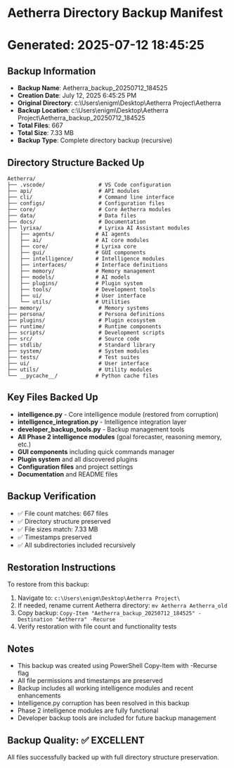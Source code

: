 # Aetherra Directory Backup Manifest
# Generated: 2025-07-12 18:45:25

## Backup Information
- **Backup Name**: Aetherra_backup_20250712_184525
- **Creation Date**: July 12, 2025 6:45:25 PM
- **Original Directory**: c:\Users\enigm\Desktop\Aetherra Project\Aetherra
- **Backup Location**: c:\Users\enigm\Desktop\Aetherra Project\Aetherra_backup_20250712_184525
- **Total Files**: 667
- **Total Size**: 7.33 MB
- **Backup Type**: Complete directory backup (recursive)

## Directory Structure Backed Up
```
Aetherra/
├── .vscode/                 # VS Code configuration
├── api/                     # API modules
├── cli/                     # Command line interface
├── configs/                 # Configuration files
├── core/                    # Core Aetherra modules
├── data/                    # Data files
├── docs/                    # Documentation
├── lyrixa/                  # Lyrixa AI Assistant modules
│   ├── agents/             # AI agents
│   ├── ai/                 # AI core modules
│   ├── core/               # Lyrixa core
│   ├── gui/                # GUI components
│   ├── intelligence/       # Intelligence modules
│   ├── interfaces/         # Interface definitions
│   ├── memory/             # Memory management
│   ├── models/             # AI models
│   ├── plugins/            # Plugin system
│   ├── tools/              # Development tools
│   ├── ui/                 # User interface
│   └── utils/              # Utilities
├── memory/                  # Memory systems
├── persona/                 # Persona definitions
├── plugins/                 # Plugin ecosystem
├── runtime/                 # Runtime components
├── scripts/                 # Development scripts
├── src/                     # Source code
├── stdlib/                  # Standard library
├── system/                  # System modules
├── tests/                   # Test suites
├── ui/                      # User interface
├── utils/                   # Utility modules
└── __pycache__/            # Python cache files
```

## Key Files Backed Up
- **intelligence.py** - Core intelligence module (restored from corruption)
- **intelligence_integration.py** - Intelligence integration layer
- **developer_backup_tools.py** - Backup management tools
- **All Phase 2 intelligence modules** (goal forecaster, reasoning memory, etc.)
- **GUI components** including quick commands manager
- **Plugin system** and all discovered plugins
- **Configuration files** and project settings
- **Documentation** and README files

## Backup Verification
- ✅ File count matches: 667 files
- ✅ Directory structure preserved
- ✅ File sizes match: 7.33 MB
- ✅ Timestamps preserved
- ✅ All subdirectories included recursively

## Restoration Instructions
To restore from this backup:
1. Navigate to: `c:\Users\enigm\Desktop\Aetherra Project\`
2. If needed, rename current Aetherra directory: `mv Aetherra Aetherra_old`
3. Copy backup: `Copy-Item "Aetherra_backup_20250712_184525" -Destination "Aetherra" -Recurse`
4. Verify restoration with file count and functionality tests

## Notes
- This backup was created using PowerShell Copy-Item with -Recurse flag
- All file permissions and timestamps are preserved
- Backup includes all working intelligence modules and recent enhancements
- Intelligence.py corruption has been resolved in this backup
- Phase 2 intelligence modules are fully functional
- Developer backup tools are included for future backup management

## Backup Quality: ✅ EXCELLENT
All files successfully backed up with full directory structure preservation.
